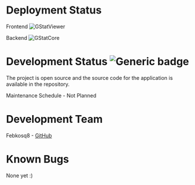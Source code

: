# **Deployment Status**

Frontend ![GStatViewer](https://img.shields.io/website-up-down-green-red/https/gstatviewer.pages.dev.svg)

Backend ![GStatCore](https://img.shields.io/website-up-down-green-red/https/g-stat-core.herokuapp.com.svg)

# **Development Status** ![Generic badge](https://img.shields.io/badge/Published-green.svg)

The project is open source and the source code for the application is available in the repository.

Maintenance Schedule - Not Planned

# **Development Team**

Febkosq8 - [GitHub](https://github.com/febkosq8)

# **Known Bugs**

None yet :)
